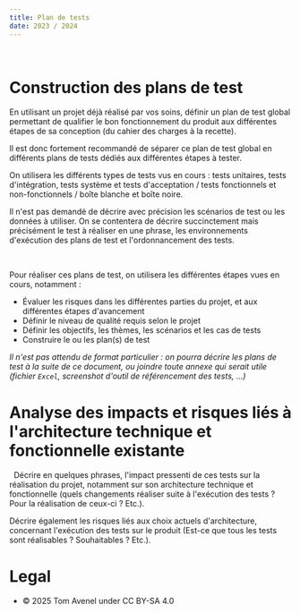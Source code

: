 ```yaml
---
title: Plan de tests
date: 2023 / 2024
---
```

 
# Construction des plans de test 

En utilisant un projet déjà réalisé par vos soins, définir un plan de test global permettant de qualifier le bon fonctionnement du produit aux différentes étapes de sa conception (du cahier des charges à la recette). 

Il est donc fortement recommandé de séparer ce plan de test global en différents plans de tests dédiés aux différentes étapes à tester. 

On utilisera les différents types de tests vus en cours : tests unitaires, tests d'intégration, tests système et tests d'acceptation / tests fonctionnels et non-fonctionnels / boîte blanche et boîte noire. 

Il n'est pas demandé de décrire avec précision les scénarios de test ou les données à utiliser. On se contentera de décrire succinctement mais précisément le test à réaliser en une phrase, les environnements d'exécution des plans de test et l'ordonnancement des tests. 

 

Pour réaliser ces plans de test, on utilisera les différentes étapes vues en cours, notamment :  

- Évaluer les risques dans les différentes parties du projet, et aux différentes étapes d'avancement 
- Définir le niveau de qualité requis selon le projet 
- Définir les objectifs, les thèmes, les scénarios et les cas de tests 
- Construire le ou les plan(s) de test 


_Il n'est pas attendu de format particulier : on pourra décrire les plans de test à la suite de ce document, ou joindre toute annexe qui serait utile (fichier `Excel`, screenshot d'outil de référencement des tests, ...)_

# Analyse des impacts et risques liés à l'architecture technique et fonctionnelle existante 
 
Décrire en quelques phrases, l'impact pressenti de ces tests sur la réalisation du projet, notamment sur son architecture technique et fonctionnelle (quels changements réaliser suite à l'exécution des tests ? Pour la réalisation de ceux-ci ? Etc.). 

Décrire également les risques liés aux choix actuels d'architecture, concernant l'exécution des tests sur le produit (Est-ce que tous les tests sont réalisables ? Souhaitables ? Etc.). 
 
# Legal

- © 2025 Tom Avenel under CC  BY-SA 4.0
